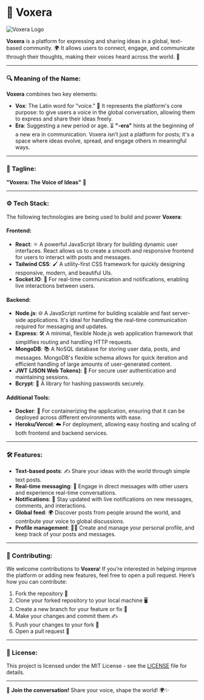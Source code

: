 # 🚀 Voxera

![Voxera Logo](https://postimg.cc/vggmczM0)

**Voxera** is a platform for expressing and sharing ideas in a global, text-based community. 🌍 It allows users to connect, engage, and communicate through their thoughts, making their voices heard across the world. 💬

---

### **🔍 Meaning of the Name:**

**Voxera** combines two key elements:

- **Vox**: The Latin word for "voice." 🎤 It represents the platform's core purpose: to give users a voice in the global conversation, allowing them to express and share their ideas freely.
- **Era**: Suggesting a new period or age. ⏳ **"-era"** hints at the beginning of a new era in communication. Voxera isn’t just a platform for posts; it's a space where ideas evolve, spread, and engage others in meaningful ways.

---

### **📝 Tagline:**

**"Voxera: The Voice of Ideas"** 📢

---

### **⚙️ Tech Stack:**

The following technologies are being used to build and power **Voxera**:

#### **Frontend:**
- **React**: ⚛️ A powerful JavaScript library for building dynamic user interfaces. React allows us to create a smooth and responsive frontend for users to interact with posts and messages.
- **Tailwind CSS**: 🖌️ A utility-first CSS framework for quickly designing responsive, modern, and beautiful UIs.
- **Socket.IO**: 🔌 For real-time communication and notifications, enabling live interactions between users.

#### **Backend:**
- **Node.js**: 🌐 A JavaScript runtime for building scalable and fast server-side applications. It's ideal for handling the real-time communication required for messaging and updates.
- **Express**: 🛠️ A minimal, flexible Node.js web application framework that simplifies routing and handling HTTP requests.
- **MongoDB**: 📚 A NoSQL database for storing user data, posts, and messages. MongoDB's flexible schema allows for quick iteration and efficient handling of large amounts of user-generated content.
- **JWT (JSON Web Tokens)**: 🔐 For secure user authentication and maintaining sessions.
- **Bcrypt**: 🔑 A library for hashing passwords securely.

#### **Additional Tools:**
- **Docker**: 🐳 For containerizing the application, ensuring that it can be deployed across different environments with ease.
- **Heroku/Vercel**: ☁️ For deployment, allowing easy hosting and scaling of both frontend and backend services.

---

### **🛠️ Features:**

- **Text-based posts**: ✍️ Share your ideas with the world through simple text posts.
- **Real-time messaging**: 💬 Engage in direct messages with other users and experience real-time conversations.
- **Notifications**: 🔔 Stay updated with live notifications on new messages, comments, and interactions.
- **Global feed**: 🌍 Discover posts from people around the world, and contribute your voice to global discussions.
- **Profile management**: 🧑‍💻 Create and manage your personal profile, and keep track of your posts and messages.

---

### **🤝 Contributing:**

We welcome contributions to **Voxera**! If you’re interested in helping improve the platform or adding new features, feel free to open a pull request. Here’s how you can contribute:

1. Fork the repository 🍴
2. Clone your forked repository to your local machine 🖥️
3. Create a new branch for your feature or fix 🌱
4. Make your changes and commit them ✍️
5. Push your changes to your fork 🚀
6. Open a pull request 🔄

---

### **📄 License:**

This project is licensed under the MIT License - see the [LICENSE](LICENSE) file for details.

---

🌟 **Join the conversation!** Share your voice, shape the world! 🌍✨
